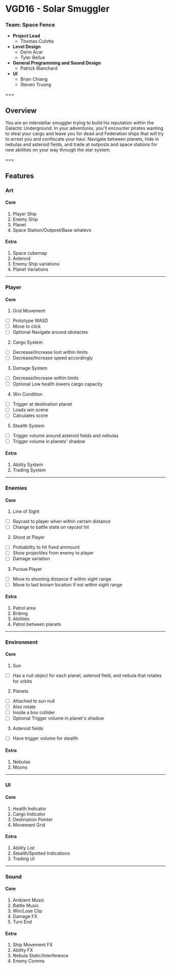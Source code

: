 # VGD16 - Solar Smuggler

### Team: Space Fence
- **Project Lead**
  - Thomas Culotta
- **Level Design**
  - Derin Acar
  - Tyler Bellue
- **General Programming and Sound Design**
  - Patrick Blanchard
- **UI**
  - Brian Chiang
  - Steven Truong

===

## Overview
You are an interstellar smuggler trying to build his reputation within the Galactic Underground. In your adventures, you'll encounter pirates wanting to steal your cargo and leave you for dead and Federation ships that will try to arrest you and confiscate your haul. Navigate between planets, hide in nebulas and asteroid fields, and trade at outposts and space stations for new abilities on your way through the star system.

===

## Features

### Art

#### Core
1. Player Ship
2. Enemy Ship
3. Planet
4. Space Station/Outpost/Base whatevs

#### Extra
1. Space cubemap
2. Asteroid
3. Enemy Ship variations
4. Planet Variations

---

### Player

#### Core
1. Grid Movement
  - [ ] Prototype WASD
  - [ ] Move to click
  - [ ] Optional Navigate around obstacles
2. Cargo System
  - [ ] Decrease/Increase loot within limits
  - [ ] Decrease/Increase speed accordingly
3. Damage System
  - [ ] Decrease/Increase within limits
  - [ ] Optional Low health lowers cargo capacity
4. Win Condition
  - [ ] Trigger at destination planet
  - [ ] Loads win scene
  - [ ] Calculates score
5. Stealth System
  - [ ] Trigger volume around asteroid fields and nebulas
  - [ ] Trigger volume in planets' shadow

#### Extra
1. Ability System
2. Trading System

---

### Enemies

#### Core
1. Line of Sight
  - [ ] Raycast to player when within certain distance
  - [ ] Change to battle state on raycast hit
2. Shoot at Player
  - [ ] Probability to hit fixed ammount
  - [ ] Show projectiles from enemy to player
  - [ ] Damage variation
3. Pursue Player
  - [ ] Move to shooting distance if within sight range
  - [ ] Move to last known location if not within sight range

#### Extra
1. Patrol area
2. Bribing
3. Abilities
4. Patrol between planets

---

### Environment

#### Core
1. Sun
  - [ ] Has a null object for each planet, asteroid field, and nebula that rotates for orbits
2. Planets
  - [ ] Attached to sun null
  - [ ] Also rotate
  - [ ] Inside a box collider
  - [ ] Optional Trigger volume in planet's shadow
3. Asteroid fields
  - [ ] Have trigger volume for stealth

#### Extra
1. Nebulas
2. Moons

---

### UI

#### Core
1. Health Indicator
2. Cargo Indicator
3. Destination Pointer
4. Movement Grid

#### Extra
1. Ability List
2. Stealth/Spotted Indications
3. Trading UI

---

### Sound

#### Core
1. Ambient Music
2. Battle Music
3. Win/Lose Clip
4. Damage FX
5. Turn End

#### Extra
1. Ship Movement FX
2. Ability FX
3. Nebula Static/Interference
4. Enemy Comms
